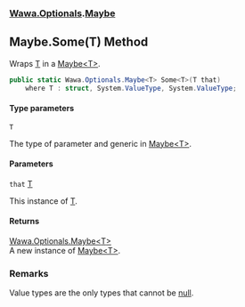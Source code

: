 ### [Wawa.Optionals](Wawa.Optionals.md 'Wawa.Optionals').[Maybe](Maybe.md 'Wawa.Optionals.Maybe')

## Maybe.Some<T>(T) Method

Wraps [T](Maybe.Some(T).md#Wawa.Optionals.Maybe.Some_T_(T).T 'Wawa.Optionals.Maybe.Some<T>(T).T') in a [Maybe&lt;T&gt;](Maybe_T_.md 'Wawa.Optionals.Maybe<T>').

```csharp
public static Wawa.Optionals.Maybe<T> Some<T>(T that)
    where T : struct, System.ValueType, System.ValueType;
```
#### Type parameters

<a name='Wawa.Optionals.Maybe.Some_T_(T).T'></a>

`T`

The type of parameter and generic in [Maybe&lt;T&gt;](Maybe_T_.md 'Wawa.Optionals.Maybe<T>').
#### Parameters

<a name='Wawa.Optionals.Maybe.Some_T_(T).that'></a>

`that` [T](Maybe.Some(T).md#Wawa.Optionals.Maybe.Some_T_(T).T 'Wawa.Optionals.Maybe.Some<T>(T).T')

This instance of [T](Maybe.Some(T).md#Wawa.Optionals.Maybe.Some_T_(T).T 'Wawa.Optionals.Maybe.Some<T>(T).T').

#### Returns
[Wawa.Optionals.Maybe&lt;](Maybe_T_.md 'Wawa.Optionals.Maybe<T>')[T](Maybe.Some(T).md#Wawa.Optionals.Maybe.Some_T_(T).T 'Wawa.Optionals.Maybe.Some<T>(T).T')[&gt;](Maybe_T_.md 'Wawa.Optionals.Maybe<T>')  
A new instance of [Maybe&lt;T&gt;](Maybe_T_.md 'Wawa.Optionals.Maybe<T>').

### Remarks
  
Value types are the only types that cannot be [null](https://docs.microsoft.com/en-us/dotnet/csharp/language-reference/keywords/null 'https://docs.microsoft.com/en-us/dotnet/csharp/language-reference/keywords/null').